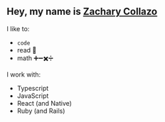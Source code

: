 ## Hey, my name is [Zachary Collazo](https://github.com/ztcollazo)



I like to:
- `code`
- read :book:
- math :heavy_plus_sign::heavy_minus_sign::heavy_multiplication_x::heavy_division_sign:

I work with:
- Typescript
- JavaScript
- React (and Native)
- Ruby (and Rails)

<!---
ztcollazo/ztcollazo is a ✨ special ✨ repository because its `README.md` (this file) appears on your GitHub profile.
You can click the Preview link to take a look at your changes.
--->
